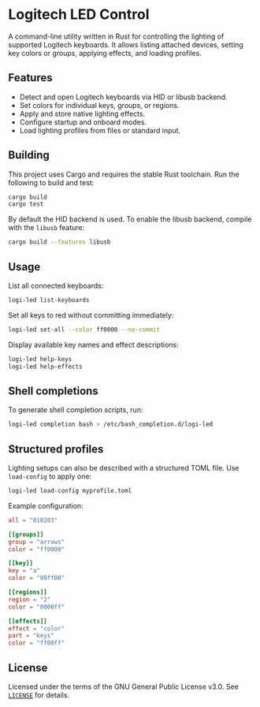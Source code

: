 # Logitech LED Control

A command-line utility written in Rust for controlling the lighting of supported Logitech keyboards. It allows listing attached devices, setting key colors or groups, applying effects, and loading profiles.

## Features

- Detect and open Logitech keyboards via HID or libusb backend.
- Set colors for individual keys, groups, or regions.
- Apply and store native lighting effects.
- Configure startup and onboard modes.
- Load lighting profiles from files or standard input.

## Building

This project uses Cargo and requires the stable Rust toolchain. Run the following to build and test:

```bash
cargo build
cargo test
```

By default the HID backend is used. To enable the libusb backend, compile with the `libusb` feature:

```bash
cargo build --features libusb
```

## Usage

List all connected keyboards:

```bash
logi-led list-keyboards
```

Set all keys to red without committing immediately:

```bash
logi-led set-all --color ff0000 --no-commit
```

Display available key names and effect descriptions:

```bash
logi-led help-keys
logi-led help-effects
```

## Shell completions

To generate shell completion scripts, run:

```bash
logi-led completion bash > /etc/bash_completion.d/logi-led
```

## Structured profiles

Lighting setups can also be described with a structured TOML file.
Use `load-config` to apply one:

```bash
logi-led load-config myprofile.toml
```

Example configuration:

```toml
all = "010203"

[[groups]]
group = "arrows"
color = "ff0000"

[[key]]
key = "a"
color = "00ff00"

[[regions]]
region = "2"
color = "0000ff"

[[effects]]
effect = "color"
part = "keys"
color = "ff00ff"
```

## License

Licensed under the terms of the GNU General Public License v3.0. See [`LICENSE`](LICENSE) for details.
